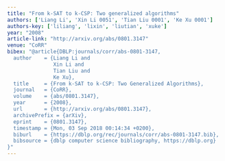 ```yaml
---
title: "From k-SAT to k-CSP: Two generalized algorithms"
authors: ['Liang Li', 'Xin Li 0051', 'Tian Liu 0001', 'Ke Xu 0001']
authors-key: ['liliang', 'lixin', 'liutian', 'xuke']
year: "2008"
article-link: "http://arxiv.org/abs/0801.3147"
venue: "CoRR"
bibex: "@article{DBLP:journals/corr/abs-0801-3147,
  author    = {Liang Li and
               Xin Li and
               Tian Liu and
               Ke Xu},
  title     = {From k-SAT to k-CSP: Two Generalized Algorithms},
  journal   = {CoRR},
  volume    = {abs/0801.3147},
  year      = {2008},
  url       = {http://arxiv.org/abs/0801.3147},
  archivePrefix = {arXiv},
  eprint    = {0801.3147},
  timestamp = {Mon, 03 Sep 2018 00:14:34 +0200},
  biburl    = {https://dblp.org/rec/journals/corr/abs-0801-3147.bib},
  bibsource = {dblp computer science bibliography, https://dblp.org}
}"
---
```

